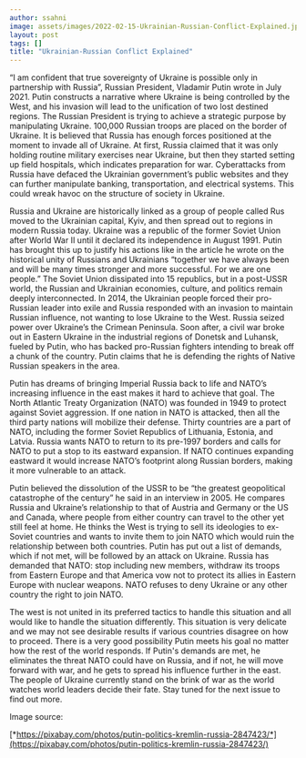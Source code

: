 ```yaml
---
author: ssahni
image: assets/images/2022-02-15-Ukrainian-Russian-Conflict-Explained.jpg
layout: post
tags: []
title: "Ukrainian-Russian Conflict Explained"
---
```


“I am confident that true sovereignty of Ukraine is possible only in
partnership with Russia”, Russian President, Vladamir Putin wrote in
July 2021. Putin constructs a narrative where Ukraine is being
controlled by the West, and his invasion will lead to the unification of
two lost destined regions. The Russian President is trying to achieve a
strategic purpose by manipulating Ukraine. 100,000 Russian troops are
placed on the border of Ukraine. It is believed that Russia has enough
forces positioned at the moment to invade all of Ukraine. At first,
Russia claimed that it was only holding routine military exercises near
Ukraine, but then they started setting up field hospitals, which
indicates preparation for war. Cyberattacks from Russia have defaced the
Ukrainian government’s public websites and they can further manipulate
banking, transportation, and electrical systems. This could wreak havoc
on the structure of society in Ukraine.

Russia and Ukraine are historically linked as a group of people called
Rus moved to the Ukrainian capital, Kyiv, and then spread out to regions
in modern Russia today. Ukraine was a republic of the former Soviet
Union after World War II until it declared its independence in August
1991. Putin has brought this up to justify his actions like in the
article he wrote on the historical unity of Russians and Ukrainians
“together we have always been and will be many times stronger and more
successful. For we are one people.” The Soviet Union dissipated into 15
republics, but in a post-USSR world, the Russian and Ukrainian
economies, culture, and politics remain deeply interconnected. In 2014,
the Ukrainian people forced their pro-Russian leader into exile and
Russia responded with an invasion to maintain Russian influence, not
wanting to lose Ukraine to the West. Russia seized power over Ukraine’s
the Crimean Peninsula. Soon after, a civil war broke out in Eastern
Ukraine in the industrial regions of Donetsk and Luhansk, fueled by
Putin, who has backed pro-Russian fighters intending to break off a
chunk of the country. Putin claims that he is defending the rights of
Native Russian speakers in the area.

Putin has dreams of bringing Imperial Russia back to life and NATO’s
increasing influence in the east makes it hard to achieve that goal. The
North Atlantic Treaty Organization (NATO) was founded in 1949 to protect
against Soviet aggression. If one nation in NATO is attacked, then all
the third party nations will mobilize their defense. Thirty countries
are a part of NATO, including the former Soviet Republics of Lithuania,
Estonia, and Latvia. Russia wants NATO to return to its pre-1997 borders
and calls for NATO to put a stop to its eastward expansion. If NATO
continues expanding eastward it would increase NATO’s footprint along
Russian borders, making it more vulnerable to an attack.

Putin believed the dissolution of the USSR to be “the greatest
geopolitical catastrophe of the century” he said in an interview in
2005. He compares Russia and Ukraine’s relationship to that of Austria
and Germany or the US and Canada, where people from either country can
travel to the other yet still feel at home. He thinks the West is trying
to sell its ideologies to ex-Soviet countries and wants to invite them
to join NATO which would ruin the relationship between both countries.
Putin has put out a list of demands, which if not met, will be followed
by an attack on Ukraine. Russia has demanded that NATO: stop including
new members, withdraw its troops from Eastern Europe and that America
vow not to protect its allies in Eastern Europe with nuclear weapons.
NATO refuses to deny Ukraine or any other country the right to join
NATO.

The west is not united in its preferred tactics to handle this situation
and all would like to handle the situation differently. This situation
is very delicate and we may not see desirable results if various
countries disagree on how to proceed. There is a very good possibility
Putin meets his goal no matter how the rest of the world responds. If
Putin's demands are met, he eliminates the threat NATO could have on
Russia, and if not, he will move forward with war, and he gets to spread
his influence further in the east. The people of Ukraine currently stand
on the brink of war as the world watches world leaders decide their
fate. Stay tuned for the next issue to find out more.

Image source:

[*https://pixabay.com/photos/putin-politics-kremlin-russia-2847423/*](https://pixabay.com/photos/putin-politics-kremlin-russia-2847423/)
